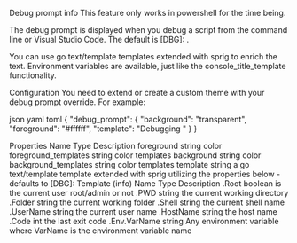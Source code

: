 Debug prompt
info
This feature only works in powershell for the time being.

The debug prompt is displayed when you debug a script from the command line or Visual Studio Code. The default is [DBG]: .

You can use go text/template templates extended with sprig to enrich the text. Environment variables are available, just like the console_title_template functionality.

Configuration
You need to extend or create a custom theme with your debug prompt override. For example:

json
yaml
toml
{
  "debug_prompt": {
    "background": "transparent",
    "foreground": "#ffffff",
    "template": "Debugging "
  }
}

Properties
Name	Type	Description
foreground	string	color
foreground_templates	string	color templates
background	string	color
background_templates	string	color templates
template	string	a go text/template template extended with sprig utilizing the properties below - defaults to [DBG]:
Template (info)
Name	Type	Description
.Root	boolean	is the current user root/admin or not
.PWD	string	the current working directory
.Folder	string	the current working folder
.Shell	string	the current shell name
.UserName	string	the current user name
.HostName	string	the host name
.Code	int	the last exit code
.Env.VarName	string	Any environment variable where VarName is the environment variable name